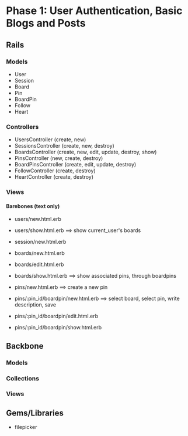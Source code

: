  # Phase 1: User Authentication, Basic Blogs and Posts

## Rails
### Models
* User
* Session
* Board
* Pin
* BoardPin
* Follow
* Heart

### Controllers
* UsersController (create, new)
* SessionsController (create, new, destroy)
* BoardsController (create, new, edit, update, destroy, show)
* PinsController (new, create, destroy)
* BoardPinsController (create, edit, update, destroy)
* FollowController (create, destroy)
* HeartController (create, destroy)

### Views
#### Barebones (text only)
* users/new.html.erb
* users/show.html.erb ==> show current_user's boards
* session/new.html.erb

* boards/new.html.erb
* boards/edit.html.erb
* boards/show.html.erb ==> show associated pins, through boardpins

* pins/new.html.erb ==> create a new pin

* pins/:pin_id/boardpin/new.html.erb ==> select board, select pin, write description, save
* pins/:pin_id/boardpin/edit.html.erb
* pins/:pin_id/boardpin/show.html.erb 


## Backbone
### Models

### Collections

### Views

## Gems/Libraries
* filepicker
